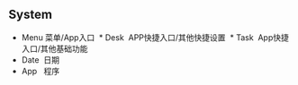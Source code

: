 
## System

* Menu 菜单/App入口
  * Desk  APP快捷入口/其他快捷设置
  * Task  App快捷入口/其他基础功能
* Date  日期
* App   程序
